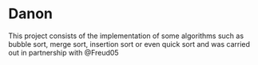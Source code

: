 # Danon
This project consists of the implementation of some algorithms such as bubble sort, merge sort, insertion sort or even quick sort and was carried out in partnership with @Freud05
